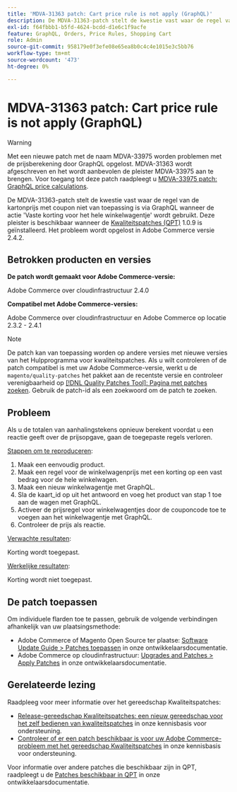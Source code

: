 ```yaml
---
title: 'MDVA-31363 patch: Cart price rule is not apply (GraphQL)'
description: De MDVA-31363-patch stelt de kwestie vast waar de regel van de kartonprijs met coupon niet van toepassing is via GraphQL wanneer de actie 'Vaste korting voor het hele winkelwagentje' wordt gebruikt. Deze patch is beschikbaar wanneer het gereedschap Kwaliteitspatches (QPT) 1.0.9 is geïnstalleerd. Het probleem wordt opgelost in Adobe Commerce versie 2.4.2.
exl-id: f64fbbb1-b5fd-4624-bcdd-d1e6c1f9acfe
feature: GraphQL, Orders, Price Rules, Shopping Cart
role: Admin
source-git-commit: 958179e0f3efe08e65ea8b0c4c4e1015e3c5bb76
workflow-type: tm+mt
source-wordcount: '473'
ht-degree: 0%

---
```


# MDVA-31363 patch: Cart price rule is not apply (GraphQL)

>[!WARNING]
>
>Met een nieuwe patch met de naam MDVA-33975 worden problemen met de prijsberekening door GraphQL opgelost. MDVA-31363 wordt afgeschreven en het wordt aanbevolen de pleister MDVA-33975 aan te brengen. Voor toegang tot deze patch raadpleegt u [MDVA-33975 patch: GraphQL price calculations](https://experienceleague.adobe.com/docs/commerce-knowledge-base/kb/support-tools/patches/mdva-33975-magento-patch-graphql-price-calculations.html).

De MDVA-31363-patch stelt de kwestie vast waar de regel van de kartonprijs met coupon niet van toepassing is via GraphQL wanneer de actie &#39;Vaste korting voor het hele winkelwagentje&#39; wordt gebruikt. Deze pleister is beschikbaar wanneer de [Kwaliteitspatches (QPT)](/help/announcements/adobe-commerce-announcements/magento-quality-patches-released-new-tool-to-self-serve-quality-patches.md) 1.0.9 is geïnstalleerd. Het probleem wordt opgelost in Adobe Commerce versie 2.4.2.

## Betrokken producten en versies

**De patch wordt gemaakt voor Adobe Commerce-versie:**

Adobe Commerce over cloudinfrastructuur 2.4.0

**Compatibel met Adobe Commerce-versies:**

Adobe Commerce over cloudinfrastructuur en Adobe Commerce op locatie 2.3.2 - 2.4.1

>[!NOTE]
>
>De patch kan van toepassing worden op andere versies met nieuwe versies van het Hulpprogramma voor kwaliteitspatches. Als u wilt controleren of de patch compatibel is met uw Adobe Commerce-versie, werkt u de `magento/quality-patches` het pakket aan de recentste versie en controleer verenigbaarheid op [[!DNL Quality Patches Tool]: Pagina met patches zoeken](https://devdocs.magento.com/quality-patches/tool.html#patch-grid). Gebruik de patch-id als een zoekwoord om de patch te zoeken.

## Probleem

Als u de totalen van aanhalingstekens opnieuw berekent voordat u een reactie geeft over de prijsopgave, gaan de toegepaste regels verloren.

<u>Stappen om te reproduceren</u>:

1. Maak een eenvoudig product.
1. Maak een regel voor de winkelwagenprijs met een korting op een vast bedrag voor de hele winkelwagen.
1. Maak een nieuw winkelwagentje met GraphQL.
1. Sla de kaart\_id op uit het antwoord en voeg het product van stap 1 toe aan de wagen met GraphQL.
1. Activeer de prijsregel voor winkelwagentjes door de couponcode toe te voegen aan het winkelwagentje met GraphQL.
1. Controleer de prijs als reactie.

<u>Verwachte resultaten</u>:

Korting wordt toegepast.

<u>Werkelijke resultaten</u>:

Korting wordt niet toegepast.

## De patch toepassen

Om individuele flarden toe te passen, gebruik de volgende verbindingen afhankelijk van uw plaatsingsmethode:

* Adobe Commerce of Magento Open Source ter plaatse: [Software Update Guide > Patches toepassen](https://devdocs.magento.com/guides/v2.4/comp-mgr/patching/mqp.html) in onze ontwikkelaarsdocumentatie.
* Adobe Commerce op cloudinfrastructuur: [Upgrades and Patches > Apply Patches](https://devdocs.magento.com/cloud/project/project-patch.html) in onze ontwikkelaarsdocumentatie.

## Gerelateerde lezing

Raadpleeg voor meer informatie over het gereedschap Kwaliteitspatches:

* [Release-gereedschap Kwaliteitspatches: een nieuw gereedschap voor het zelf bedienen van kwaliteitspatches](/help/announcements/adobe-commerce-announcements/magento-quality-patches-released-new-tool-to-self-serve-quality-patches.md) in onze kennisbasis voor ondersteuning.
* [Controleer of er een patch beschikbaar is voor uw Adobe Commerce-probleem met het gereedschap Kwaliteitspatches](/help/support-tools/patches-available-in-qpt-tool/check-patch-for-magento-issue-with-magento-quality-patches.md) in onze kennisbasis voor ondersteuning.

Voor informatie over andere patches die beschikbaar zijn in QPT, raadpleegt u de [Patches beschikbaar in QPT](https://devdocs.magento.com/quality-patches/tool.html#patch-grid) in onze ontwikkelaarsdocumentatie.
